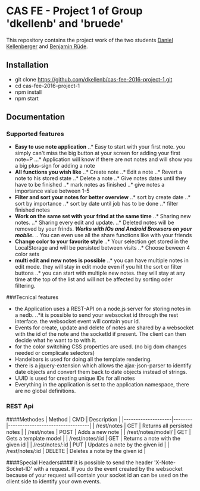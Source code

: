 # CAS FE - Project 1 of Group 'dkellenb' and 'bruede'

This repository contains the project work of the two students [Daniel Kellenberger](https://github.com/dkellenb) and [Benjamin Rüde](https://github.com/bruede).

## Installation
- git clone https://github.com/dkellenb/cas-fee-2016-project-1.git
- cd cas-fee-2016-project-1
- npm install
- npm start

## Documentation

### Supported features
* __Easy to use note application__
..* Easy to start with your first note. you simply can't miss the big button at your screen for adding your first note=P
...* Application will know if there are not notes and will show you a big plus-sign for adding a note
* __All functions you wish like__
..* Create note
..* Edit a note
..* Revert a note to his stored state
..* Delete a note
..* Give notes dates until they have to be finished
..* mark notes as finished
..* give notes a importance value between 1-5
* __Filter and sort your notes for better overview__
..* sort by create date
..* sort by importance
..* sort by date until job has to be done
..* filter finished notes
* __Work on the same set with your frind at the same time__
..* Sharing new notes.
..* Sharing every edit and update.
..* Deleted notes will be removed by your frinds.
*__Works with IOs and Android Browsers on your mobile.__
..* You can even use all the share functions like with your friends
* __Change color to your favorite style__
..* Your selection get stored in the LocalStorage and will be persisted between visits
..* Choose beween 4 color sets
* __multi edit and new notes is possible__
..* you can have multiple notes in edit mode. they will stay in edit mode even if you hit the sort or filter buttons
..* you can start with multiple new notes. they will stay at any time at the top of the list and will not be affected by sorting oder filtering.

###Tecnical features
* the Application uses a REST-API on a node.js server for storing notes in a nedb.
..*it is possible to send your websocket id through the rest interface. the websocket event will contain your id.
* Events for create, update and delete of notes are shared by a websocket with the id of the note and the socketId if present. The client can then decide what he want to to with it.
* for the color switching CSS properties are used. (no big dom changes needed or complicate selectors)
* Handelbars is used for doing all the template rendering.
* there is a jquery-extension which allows the ajax-json-parser to identify date objects and convert them back to date objects instead of strings.
* UUID is used for creating unique IDs for all notes
* Everything in the application is set to the application namespace, there are no global definitions.

### REST Api

####Methodes
| Method             | CMD    | Description                      |
|--------------------|--------|----------------------------------|
| /rest/notes        | GET    | Returns all persisted notes      |
| /rest/notes        | POST   | Adds a new note                  |
| /rest/notes/model/ | GET    | Gets a template model            |
| /rest/notes/:id    | GET    | Returns a note with the given id |
| /rest/notes/:id    | PUT    | Updates a note by the given id   |
| /rest/notes/:id    | DELETE | Deletes a note by the given id   |

####Special Headers####
it is possible to send the header 'X-Note-Socket-ID' with a request. If you do the event created by the websocket because of your request will contain your socket id an can be used on the client side to identify your own events.
